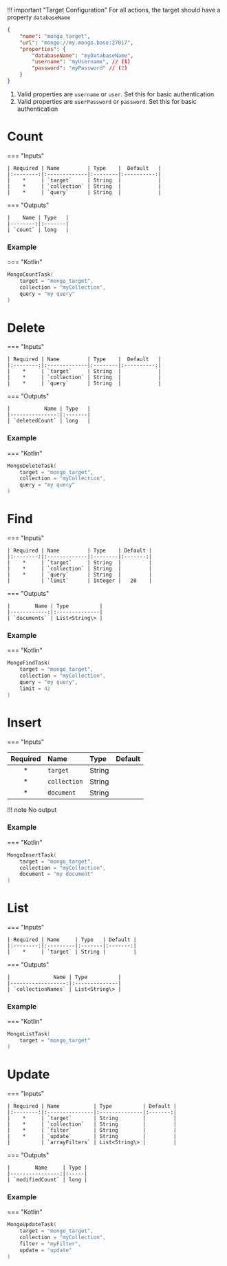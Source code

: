 !!! important "Target Configuration"
    For all actions, the target should have a property `databaseName`

```json title="Mongo target example"
{
    "name": "mongo_target",
    "url": "mongo://my.mongo.base:27017",
    "properties": {
        "databaseName": "myDatabaseName",
        "username": "myUsername", // (1)
        "password": "myPassword" // (2)
    }
}
```

1. Valid properties are `username` or `user`. Set this for basic authentication
2. Valid properties are `userPassword` or `password`. Set this for basic authentication

# Count

=== "Inputs"

    | Required | Name         | Type    |  Default   |
    |:--------:|:-------------|:--------|:----------:|
    |    *     | `target`     | String  |            |
    |    *     | `collection` | String  |            |
    |    *     | `query`      | String  |            |

=== "Outputs"

    |    Name | Type   |
    |--------:|:-------|
    | `count` | long   |

### Example

=== "Kotlin"
``` kotlin
MongoCountTask(
    target = "mongo_target",
    collection = "myCollection",
    query = "my query"
)
```

# Delete

=== "Inputs"

    | Required | Name         | Type    |  Default   |
    |:--------:|:-------------|:--------|:----------:|
    |    *     | `target`     | String  |            |
    |    *     | `collection` | String  |            |
    |    *     | `query`      | String  |            |

=== "Outputs"

    |           Name | Type   |
    |---------------:|:-------|
    | `deletedCount` | long   |

### Example

=== "Kotlin"
``` kotlin
MongoDeleteTask(
    target = "mongo_target",
    collection = "myCollection",
    query = "my query"
)
```

# Find

=== "Inputs"

    | Required | Name         | Type    | Default |
    |:--------:|:-------------|:--------|:-------:|
    |    *     | `target`     | String  |         |
    |    *     | `collection` | String  |         |
    |    *     | `query`      | String  |         |
    |          | `limit`      | Integer |   20    |

=== "Outputs"

    |        Name | Type          |
    |------------:|:--------------|
    | `documents` | List<String\> |

### Example

=== "Kotlin"
``` kotlin
MongoFindTask(
    target = "mongo_target",
    collection = "myCollection",
    query = "my query",
    limit = 42
)
```

# Insert

=== "Inputs"

| Required | Name         | Type    | Default |
|:--------:|:-------------|:--------|:-------:|
|    *     | `target`     | String  |         |
|    *     | `collection` | String  |         |
|    *     | `document`   | String  |         |

!!! note
    No output

### Example

=== "Kotlin"
``` kotlin
MongoInsertTask(
    target = "mongo_target",
    collection = "myCollection",
    document = "my document"
)
```

# List

=== "Inputs"

    | Required | Name     | Type   | Default |
    |:--------:|:---------|:-------|:-------:|
    |    *     | `target` | String |         |

=== "Outputs"

    |              Name | Type          |
    |------------------:|:--------------|
    | `collectionNames` | List<String\> |

### Example

=== "Kotlin"
``` kotlin
MongoListTask(
    target = "mongo_target"
)
```

# Update

=== "Inputs"

    | Required | Name           | Type          | Default |
    |:--------:|:---------------|:--------------|:-------:|
    |    *     | `target`       | String        |         |
    |    *     | `collection`   | String        |         |
    |    *     | `filter`       | String        |         |
    |    *     | `update`       | String        |         |
    |          | `arrayFilters` | List<String\> |         |

=== "Outputs"

    |        Name     | Type |
    |----------------:|:-----|
    | `modifiedCount` | long |

### Example

=== "Kotlin"
``` kotlin
MongoUpdateTask(
    target = "mongo_target",
    collection = "myCollection",
    filter = "myFilter",
    update = "update"
)
```
